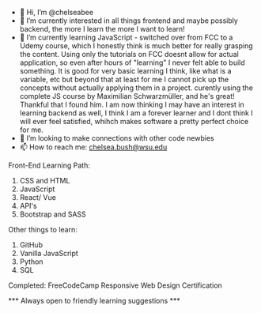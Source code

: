 - 👋 Hi, I’m @chelseabee
- 👀 I’m currently interested in all things frontend and maybe possibly backend, the more I learn the more I want to learn!
- 🌱 I’m currently learning JavaScript - switched over from FCC to a Udemy course, which I honestly think is much better for really grasping the content. Using only the tutorials on FCC doesnt allow for actual application, so even after hours of "learning" I never felt able to build something. It is good for very basic learning I think, like what is a variable, etc but beyond that at least for me I cannot pick up the concepts without actually applying them in a project. curently using the complete JS course by Maximilian Schwarzmüller, and he's great! Thankful that I found him. I am now thinking I may have an interest in learning backend as well, I think I am a forever learner and I dont think I will ever feel satisfied, whihch makes software a pretty perfect choice for me. 
- 💞️ I’m looking to make connections with other code newbies
- 📫 How to reach me: chelsea.bush@wsu.edu


Front-End Learning Path:
1. CSS and HTML
2. JavaScript
3. React/ Vue
4. API's
5. Bootstrap and SASS

Other things to learn:
1. GitHub
2. Vanilla JavaScript
3. Python
4. SQL

Completed:
FreeCodeCamp Responsive Web Design Certification

*** Always open to friendly learning suggestions ***

<!---
chelseabee/chelseabee is a ✨ special ✨ repository because its `README.md` (this file) appears on your GitHub profile.
You can click the Preview link to take a look at your changes.
--->
